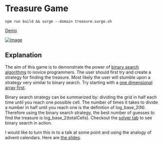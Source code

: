 # Treasure Game


	npm run build && surge --domain treasure.surge.sh

[Demo](http://treasure.surge.sh)

<a target='_blank' href='http://treasure.surge.sh'></a>

[![image](https://user-images.githubusercontent.com/1690659/102909859-7fbcb980-4471-11eb-9a90-078d647c0195.png)](http://treasure.surge.sh)



## Explanation

The aim of this game is to demonstrate the power of [binary search algorithms](https://en.wikipedia.org/wiki/Binary_search_algorithm) to novice programmers. The user should first try and create a strategy for finding the treasure. Most likely the user will stumble upon a strategy very similar to binary search. Try starting with a [one dimensional array first](http://treasure.surge.sh/?easy).

Binary search strategy can be summarized by: dividing the grid in half each time until you reach one possible cell. The number of times it takes to divide a number in half until you reach one is the definition of log_base_2(N). Therefore using the binary search strategy, the best number of guesses to find the treasure is log_base_2(totalCells). Checkout the [solver tab](http://treasure.surge.sh/?easy) to see binary search in action.

I would like to turn this in to a talk at some point and using the analogy of advent calendars. Here are [the slides](https://docs.google.com/presentation/d/e/2PACX-1vRBbkuDdhR95yGCsAGBmhvL_NXgW0LCnIzM9OO1b-P47Jl2WxpUbKC93f7dI47Hdr7J7Nxjp1ZMi1cF/pub?start=false&loop=false&delayms=3000).


